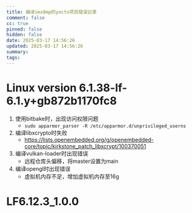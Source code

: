 ```yaml
---
title: 编译imx8mp的yocto项目错误记录
comment: false
cc: true
pinned: false
hidden: false
date: 2025-03-17 14:56:26
updated: 2025-03-17 14:56:26
summary:
tags:
---
```


# Linux version 6.1.38-lf-6.1.y+gb872b1170fc8

1. 使用bitbake时，出现访问权限问题
    * `sudo apparmor_parser -R /etc/apparmor.d/unprivileged_userns`
2. 编译libxcrypto时失败
    * https://lists.openembedded.org/g/openembedded-core/topic/kirkstone_patch_libxcrypt/100370051
3. 编译vulkan-loader时出现错误
    * 远程仓库头偏移，将master设置为main
4. 编译opengl时出现错误
    * 虚拟机内存不足，增加虚拟机内存至16g

# LF6.12.3_1.0.0 